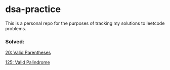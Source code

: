 # dsa-practice

This is a personal repo for the purposes of tracking my solutions to leetcode problems.

### Solved:

[20: Valid Parentheses](https://leetcode.com/problems/valid-parentheses)

[125: Valid Palindrome](https://leetcode.com/problems/valid-palindrome)